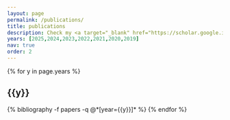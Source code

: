 ```yaml
---
layout: page
permalink: /publications/
title: publications
description: Check my <a target="_blank" href="https://scholar.google.it/citations?user=13nYgdUAAAAJ&hl=it"><b>scholar profile</b></a> for an updated list.
years: [2025,2024,2023,2022,2021,2020,2019]
nav: true
order: 2
--- 
```


<div class="publications">

{% for y in page.years %}
  <h2 class="year">{{y}}</h2>
  {% bibliography -f papers -q @*[year={{y}}]* %}
{% endfor %}

</div>
